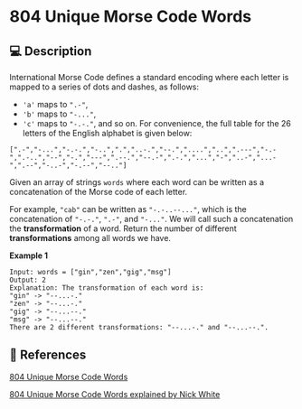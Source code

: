 # 804 Unique Morse Code Words

## 💻 Description

International Morse Code defines a standard encoding where each letter is mapped to a series of dots and dashes, as follows:

- `'a'` maps to `".-"`,
- `'b'` maps to `"-..."`,
- `'c'` maps to `"-.-."`, and so on.
  For convenience, the full table for the 26 letters of the English alphabet is given below:

```
[".-","-...","-.-.","-..",".","..-.","--.","....","..",".---","-.-",".-..","--","-.","---",".--.","--.-",".-.","...","-","..-","...-",".--","-..-","-.--","--.."]
```

Given an array of strings `words` where each word can be written as a concatenation of the Morse code of each letter.

For example, `"cab"` can be written as `"-.-..--..."`, which is the concatenation of `"-.-."`, `".-"`, and `"-..."`. We will call such a concatenation the **transformation** of a word.
Return the number of different **transformations** among all words we have.

**Example 1**

```
Input: words = ["gin","zen","gig","msg"]
Output: 2
Explanation: The transformation of each word is:
"gin" -> "--...-."
"zen" -> "--...-."
"gig" -> "--...--."
"msg" -> "--...--."
There are 2 different transformations: "--...-." and "--...--.".
```

## 🔗 References

[804 Unique Morse Code Words](https://leetcode.com/problems/unique-morse-code-words/description/)

[804 Unique Morse Code Words explained by Nick White](https://www.youtube.com/watch?v=ZF7KWiYsI6I)
